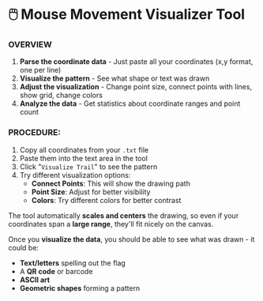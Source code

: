 # 🖱️ Mouse Movement Visualizer Tool

### OVERVIEW

1. **Parse the coordinate data** - Just paste all your coordinates (x,y format, one per line)
2. **Visualize the pattern** - See what shape or text was drawn
3. **Adjust the visualization** - Change point size, connect points with lines, show grid, change colors
4. **Analyze the data** - Get statistics about coordinate ranges and point count

### **PROCEDURE**:

1. Copy all coordinates from your `.txt` file
2. Paste them into the text area in the tool
3. Click "`Visualize Trail`" to see the pattern
4. Try different visualization options:
    - **Connect Points**: This will show the drawing path
    - **Point Size**: Adjust for better visibility
    - **Colors**: Try different colors for better contrast

The tool automatically **scales and centers** the drawing, so even if your coordinates span a **large range**, they'll fit nicely on the canvas.

Once you **visualize the data**, you should be able to see what was drawn - it could be:

- **Text/letters** spelling out the flag
- A **QR code** or barcode
- **ASCII art**
- **Geometric shapes** forming a pattern
